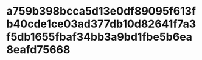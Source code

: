 # a759b398bcca5d13e0df89095f613fb40cde1ce03ad377db10d82641f7a3f5db1655fbaf34bb3a9bd1fbe5b6ea8eafd75668